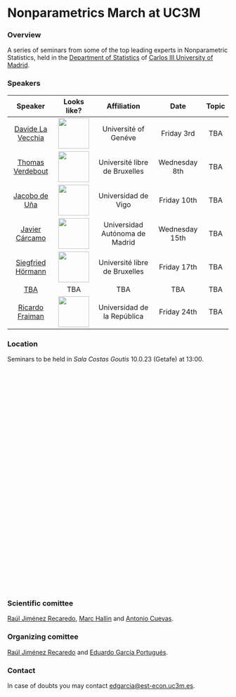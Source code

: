 Nonparametrics March at UC3M
============================

### Overview

A series of seminars from some of the top leading experts in Nonparametric Statistics, held in the [Department of Statistics](http://portal.uc3m.es/portal/page/portal/dpto_estadistica/home) of [Carlos III University of Madrid](http://www.uc3m.es).

### Speakers

| Speaker | Looks like? | Affiliation | Date | Topic |
|:-------:|:-----------:|:-----------:|:----:|:-----:|
| [Davide La Vecchia](http://unige.ch/gsem/rcs/members2/profs/d/) | <img style="width:70px;" id="Davide La Vecchia" src="https://raw.githubusercontent.com/egarpor/nonparamarch/master/images/davide.png?token=ABNl9s2JNrjiz1cT7sNKjYr9S2nvX1KHks5YodK0wA%3D%3D"> | Université of Genéve | Friday 3rd | TBA |
[Thomas Verdebout](http://tverdebo.ulb.ac.be/) | <img style="width:70px;" id="Thomas Verdebout" src="https://raw.githubusercontent.com/egarpor/nonparamarch/master/images/thomas.jpg?token=ABNl9okfqwO-7vv4oI_hIO8ZX5noF1woks5YodFRwA%3D%3D"> | Université libre de Bruxelles | Wednesday 8th | TBA |
[Jacobo de Uña](http://jacobo.webs.uvigo.es/) | <img style="width:70px;" id="Jacobo de Uña" src="https://raw.githubusercontent.com/egarpor/nonparamarch/master/images/jacobo.jpg?token=ABNl9iQ31oz4wZYdojbe2r2rnSdDQ-6Iks5YodDQwA%3D%3D"> | Universidad de Vigo | Friday 10th | TBA |
[Javier Cárcamo](http://www.uam.es/personal_pdi/ciencias/jcarcamo/) | <img style="width:70px;" id="Javier Cárcamo" src="https://raw.githubusercontent.com/egarpor/nonparamarch/master/images/javier.jpg?token=ABNl9ms7gDJBVWvzgPFQ2wpH10TuOIvYks5YodDywA%3D%3D"> | Universidad Autónoma de Madrid | Wednesday 15th | TBA |
[Siegfried Hörmann](http://homepages.ulb.ac.be/~shormann/) | <img style="width:70px;" id="Siegfried Hörmann" src="https://raw.githubusercontent.com/egarpor/nonparamarch/master/images/siegfried.png?token=ABNl9tqb4iYp14dUU3SCTTwhuw9rpdaIks5YodLEwA%3D%3D"> | Université libre de Bruxelles | Friday 17th | TBA |
[TBA](tba) | TBA | TBA | TBA | TBA |
[Ricardo Fraiman](http://www.cmat.edu.uy/cmat/docentes/rfraiman) | <img style="width:70px;" id="Ricardo Fraiman" src="https://raw.githubusercontent.com/egarpor/nonparamarch/master/images/ricardo.jpeg?token=ABNl9t3dabPN9_9ZZjmh9tIAliugHtDnks5YodE5wA%3D%3D"> | Universidad de la República | Friday 24th | TBA |

### Location

Seminars to be held in *Sala Costas Goutis* 10.0.23 (Getafe) at 13:00. 

<style>
    /* Set a size for our map container, the Google Map will take up 100% of this container */
    #map {
        width: 90%;/*750px;*/
        height: 500px;
    }
</style>

<script src="https://maps.googleapis.com/maps/api/js?key=AIzaSyAWD32Ge3oaMcGn4HwR0eGkxi-CDaUR1vc&sensor=false" type="text/javascript">
</script>
<script type="text/javascript">

    function init() {
        // Basic options for a simple Google Map
        // For more options see: https://developers.google.com/maps/documentation/javascript/reference#MapOptions
        var mapOptions = {

            // How zoomed in you want the map to start at (always required)
            zoom: 17,

            // The latitude and longitude to center the map (always required)
            center: new google.maps.LatLng(40.315099, -3.725728),

            // How you would like to style the map.
            // This is where you would paste any style found on Snazzy Maps.
            styles: [{"featureType":"landscape.man_made","elementType":"geometry","stylers":[{"color":"#f7f1df"}]},{"featureType":"landscape.natural","elementType":"geometry","stylers":[{"color":"#d0e3b4"}]},{"featureType":"landscape.natural.terrain","elementType":"geometry","stylers":[{"visibility":"off"}]},{"featureType":"poi","elementType":"labels","stylers":[{"visibility":"off"}]},{"featureType":"poi.business","elementType":"all","stylers":[{"visibility":"off"}]},{"featureType":"poi.medical","elementType":"geometry","stylers":[{"color":"#fbd3da"}]},{"featureType":"poi.park","elementType":"geometry","stylers":[{"color":"#bde6ab"}]},{"featureType":"road","elementType":"geometry.stroke","stylers":[{"visibility":"off"}]},{"featureType":"road","elementType":"labels","stylers":[{"visibility":"off"}]},{"featureType":"road.highway","elementType":"geometry.fill","stylers":[{"color":"#ffe15f"}]},{"featureType":"road.highway","elementType":"geometry.stroke","stylers":[{"color":"#efd151"}]},{"featureType":"road.arterial","elementType":"geometry.fill","stylers":[{"color":"#ffffff"}]},{"featureType":"road.local","elementType":"geometry.fill","stylers":[{"color":"black"}]},{"featureType":"transit.station.airport","elementType":"geometry.fill","stylers":[{"color":"#cfb2db"}]},{"featureType":"water","elementType":"geometry","stylers":[{"color":"#a2daf2"}]}]
        };

        // Get the HTML DOM element that will contain your map
        // We are using a div with id="map" seen below in the <body>
        var mapElement = document.getElementById('map');

        // Create the Google Map using out element and options defined above
        var map = new google.maps.Map(mapElement, mapOptions);

        // To add the marker to the map, use the 'map' property
        var markerUC3M = new google.maps.Marker({
            position: new google.maps.LatLng(40.314107, -3.726073),
            map: map,
            title:"Sala Costas Goutis 10.0.23"
        });

        //Content structure of info Window for the Markers
        var contentStringUC3M = $('<div class="marker-info-win">'+
        '<div class="marker-inner-win"><span class="info-content">'+
        '<strong>Sala Costas Goutis 10.0.23<\/strong>'+
        '<\/span>'+
        '<\/div><\/div>');

        //Create an infoWindow
        var infowindowUC3M = new google.maps.InfoWindow();

        //set the content of infoWindow
        infowindowUC3M.setContent(contentStringUC3M[0]);

        //open infowindow when the page loads
        infowindowUC3M.open(map, markerUC3M);

        //add click event listener to marker which will open infoWindow
        google.maps.event.addListener(markerUC3M, 'click', function() {
            infowindowUC3M.open(map,markerUC3M); // click on marker opens info window
        });

    }

    // When the window has finished loading create our google map below
    google.maps.event.addDomListener(window, 'load', init);

</script> 

<div id="map">
</div>


### Scientific comittee

[Raúl Jiménez Recaredo](http://portal.uc3m.es/portal/page/portal/dpto_estadistica/personal/raul_jimenez), [Marc Hallin](http://ecares.ulb.ac.be/index.php?option=com_comprofiler&task=userProfile&user=114&Itemid=263) and [Antonio Cuevas](https://www.uam.es/personal_pdi/ciencias/acuevas/).

### Organizing comittee

[Raúl Jiménez Recaredo](http://portal.uc3m.es/portal/page/portal/dpto_estadistica/personal/raul_jimenez) and [Eduardo García Portugués](https://egarpor.github.io).

### Contact

In case of doubts you may contact <edgarcia@est-econ.uc3m.es>.
